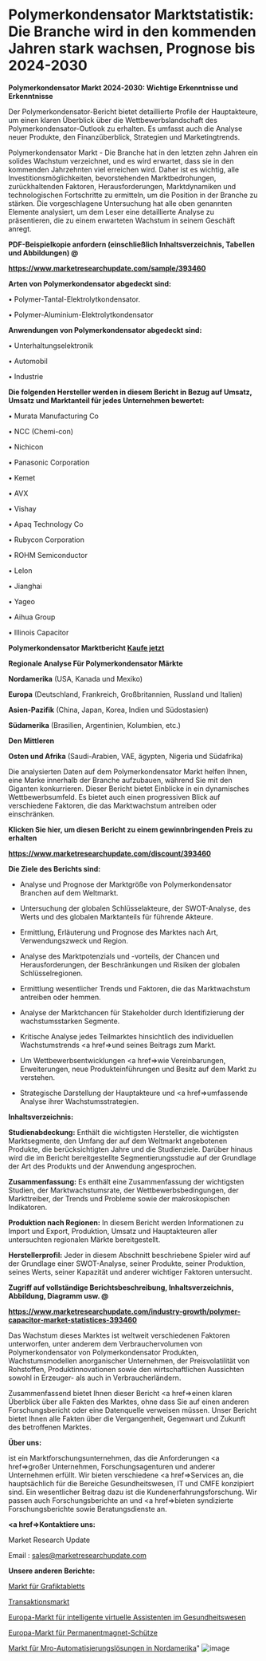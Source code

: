 # Polymerkondensator Marktstatistik: Die Branche wird in den kommenden Jahren stark wachsen, Prognose bis 2024-2030

<strong>Polymerkondensator Markt 2024-2030: Wichtige Erkenntnisse und Erkenntnisse</strong>

Der Polymerkondensator-Bericht bietet detaillierte Profile der Hauptakteure, um einen klaren Überblick über die Wettbewerbslandschaft des Polymerkondensator-Outlook zu erhalten. Es umfasst auch die Analyse neuer Produkte, den Finanzüberblick, Strategien und Marketingtrends.

Polymerkondensator Markt - Die Branche hat in den letzten zehn Jahren ein solides Wachstum verzeichnet, und es wird erwartet, dass sie in den kommenden Jahrzehnten viel erreichen wird. Daher ist es wichtig, alle Investitionsmöglichkeiten, bevorstehenden Marktbedrohungen, zurückhaltenden Faktoren, Herausforderungen, Marktdynamiken und technologischen Fortschritte zu ermitteln, um die Position in der Branche zu stärken. Die vorgeschlagene Untersuchung hat alle oben genannten Elemente analysiert, um dem Leser eine detaillierte Analyse zu präsentieren, die zu einem erwarteten Wachstum in seinem Geschäft anregt.



<strong><b>PDF-Beispielkopie anfordern (einschließlich Inhaltsverzeichnis, Tabellen und Abbildungen) @ </b></strong>

<strong><a href=https://www.marketresearchupdate.com/sample/393460>

<strong>https://www.marketresearchupdate.com/sample/393460</u></a></strong></strong>



<strong>Arten von Polymerkondensator abgedeckt sind:</strong>

• Polymer-Tantal-Elektrolytkondensator.

• Polymer-Aluminium-Elektrolytkondensator



<strong>Anwendungen von Polymerkondensator abgedeckt sind:</strong>

• Unterhaltungselektronik

• Automobil

• Industrie



<strong>Die folgenden Hersteller werden in diesem Bericht in Bezug auf Umsatz, Umsatz und Marktanteil für jedes Unternehmen bewertet:</strong>

• Murata Manufacturing Co

• NCC (Chemi-con)

• Nichicon

• Panasonic Corporation

• Kemet

• AVX

• Vishay

• Apaq Technology Co

• Rubycon Corporation

• ROHM Semiconductor

• Lelon

• Jianghai

• Yageo

• Aihua Group

• Illinois Capacitor



<strong>Polymerkondensator Marktbericht <a href=https://www.marketresearchupdate.com/buynow/393460>Kaufe jetzt</a></strong>



<strong>Regionale Analyse Für Polymerkondensator Märkte</strong>



<strong>Nordamerika</strong> (USA, Kanada und Mexiko)



<strong>Europa</strong> (Deutschland, Frankreich, Großbritannien, Russland und Italien)



<strong>Asien-Pazifik</strong> (China, Japan, Korea, Indien und Südostasien)



<strong>Südamerika</strong> (Brasilien, Argentinien, Kolumbien, etc.)



<strong>Den Mittleren</strong> 

<strong>Osten und Afrika</strong> (Saudi-Arabien, VAE, ägypten, Nigeria und Südafrika)

Die analysierten Daten auf dem Polymerkondensator Markt helfen Ihnen, eine Marke innerhalb der Branche aufzubauen, während Sie mit den Giganten konkurrieren. Dieser Bericht bietet Einblicke in ein dynamisches Wettbewerbsumfeld. Es bietet auch einen progressiven Blick auf verschiedene Faktoren, die das Marktwachstum antreiben oder einschränken.



<strong>Klicken Sie hier, um diesen Bericht zu einem gewinnbringenden Preis zu erhalten
</strong>

<strong><a href=https://www.marketresearchupdate.com/discount/393460>https://www.marketresearchupdate.com/discount/393460</b></u></strong></a>



<strong>Die Ziele des Berichts sind:</strong>

- Analyse und Prognose der Marktgröße von Polymerkondensator Branchen auf dem Weltmarkt.

- Untersuchung der globalen Schlüsselakteure, der SWOT-Analyse, des Werts und des globalen Marktanteils für führende Akteure.

- Ermittlung, Erläuterung und Prognose des Marktes nach Art, Verwendungszweck und Region.

- Analyse des Marktpotenzials und -vorteils, der Chancen und Herausforderungen, der Beschränkungen und Risiken der globalen Schlüsselregionen.

- Ermittlung wesentlicher Trends und Faktoren, die das Marktwachstum antreiben oder hemmen.

- Analyse der Marktchancen für Stakeholder durch Identifizierung der wachstumsstarken Segmente.

- Kritische Analyse jedes Teilmarktes hinsichtlich des individuellen Wachstumstrends <a href=>und</a> seines Beitrags zum Markt.

- Um Wettbewerbsentwicklungen <a href=>wie</a> Vereinbarungen, Erweiterungen, neue Produkteinführungen und Besitz auf dem Markt zu verstehen.

- Strategische Darstellung der Hauptakteure und <a href=>umfas</a>sende Analyse ihrer Wachstumsstrategien.



<strong>Inhaltsverzeichnis:</strong>



<strong>Studienabdeckung:</strong> Enthält die wichtigsten Hersteller, die wichtigsten Marktsegmente, den Umfang der auf dem Weltmarkt angebotenen Produkte, die berücksichtigten Jahre und die Studienziele. Darüber hinaus wird die im Bericht bereitgestellte Segmentierungsstudie auf der Grundlage der Art des Produkts und der Anwendung angesprochen.



<strong>Zusammenfassung:</strong> Es enthält eine Zusammenfassung der wichtigsten Studien, der Marktwachstumsrate, der Wettbewerbsbedingungen, der Markttreiber, der Trends und Probleme sowie der makroskopischen Indikatoren.



<strong>Produktion nach Regionen:</strong> In diesem Bericht werden Informationen zu Import und Export, Produktion, Umsatz und Hauptakteuren aller untersuchten regionalen Märkte bereitgestellt.



<strong>Herstellerprofil:</strong> Jeder in diesem Abschnitt beschriebene Spieler wird auf der Grundlage einer SWOT-Analyse, seiner Produkte, seiner Produktion, seines Werts, seiner Kapazität und anderer wichtiger Faktoren untersucht.



<strong><b>Zugriff auf vollständige Berichtsbeschreibung, Inhaltsverzeichnis, Abbildung, Diagramm usw. @ </b></strong>

<strong><a href=https://www.marketresearchupdate.com/industry-growth/polymer-capacitor-market-statistices-393460>https://www.marketresearchupdate.com/industry-growth/polymer-capacitor-market-statistices-393460</a></strong>

Das Wachstum dieses Marktes ist weltweit verschiedenen Faktoren unterworfen, unter anderem dem Verbrauchervolumen von Polymerkondensator von Polymerkondensator Produkten, Wachstumsmodellen anorganischer Unternehmen, der Preisvolatilität von Rohstoffen, Produktinnovationen sowie den wirtschaftlichen Aussichten sowohl in Erzeuger- als auch in Verbraucherländern.

Zusammenfassend bietet Ihnen dieser Bericht <a href=>einen</a> klaren Überblick über alle Fakten des Marktes, ohne dass Sie auf einen anderen Forschungsbericht oder eine Datenquelle verweisen müssen. Unser Bericht bietet Ihnen alle Fakten über die Vergangenheit, Gegenwart und Zukunft des betroffenen Marktes.



<strong>Über uns:</strong>

 ist ein Marktforschungsunternehmen, das die Anforderungen <a href=>großer</a> Unternehmen, Forschungsagenturen und anderer Unternehmen erfüllt. Wir bieten verschiedene <a href=>Services</a> an, die hauptsächlich für die Bereiche Gesundheitswesen, IT und CMFE konzipiert sind. Ein wesentlicher Beitrag dazu ist die Kundenerfahrungsforschung. Wir passen auch Forschungsberichte an und <a href=>bieten</a> syndizierte Forschungsberichte sowie Beratungsdienste an.



<strong><a href=>Kontaktiere uns:</a></strong>

Market Research Update

Email : sales@marketresearchupdate.com



<strong>Unsere anderen Berichte:</strong>

<a href=https://www.linkedin.com/pulse/drawing-tablet-graphics-tablets-market-2023-challenges>Markt für Grafiktabletts</a>

<a href=https://www.linkedin.com/pulse/transactional-marketing-email-software>Transaktionsmarkt</a>

<a href=https://www.linkedin.com/pulse/europe-health-intelligent-virtual-assistant-market>Europa-Markt für intelligente virtuelle Assistenten im Gesundheitswesen</a>

<a href=https://www.linkedin.com/pulse/europe-permanent-magnet-contactor-market-2023>Europa-Markt für Permanentmagnet-Schütze</a>

<a href=https://www.linkedin.com/pulse/north-america-mro-automation-solutions-market>Markt für Mro-Automatisierungslösungen in Nordamerika</a>"
![image](https://github.com/meghapanth/markettrends/assets/163847665/06a31858-2032-4280-bae6-2e2eef321690)
